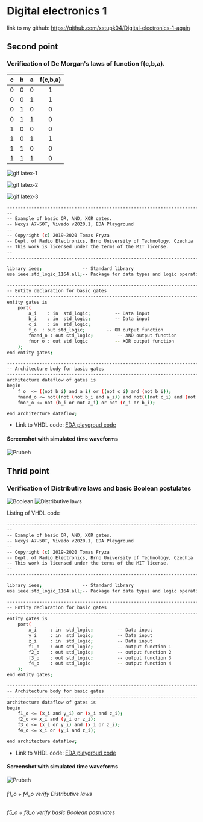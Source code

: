 # Digital electronics 1
  link to my github: https://github.com/xstupk04/Digital-electronics-1-again
## Second point 
### Verification of De Morgan's laws of function f(c,b,a).

| **c** | **b** |**a** | **f(c,b,a)** |
| :-: | :-: | :-: | :-: |
| 0 | 0 | 0 | 1 |
| 0 | 0 | 1 | 1 |
| 0 | 1 | 0 | 0 |
| 0 | 1 | 1 | 0 |
| 1 | 0 | 0 | 0 |
| 1 | 0 | 1 | 1 |
| 1 | 1 | 0 | 0 |
| 1 | 1 | 1 | 0 |

![gif latex-1](https://user-images.githubusercontent.com/60606149/107531301-fbf39380-6bbc-11eb-8954-df8fea841bc8.gif)

![gif latex-2](https://user-images.githubusercontent.com/60606149/107535585-26dfe680-6bc1-11eb-9cbe-f7e53bfc7b4f.gif)

![gif latex-3](https://user-images.githubusercontent.com/60606149/107536541-2e53bf80-6bc2-11eb-844b-54f0c4c99065.gif)




```bash
------------------------------------------------------------------------
--
-- Example of basic OR, AND, XOR gates.
-- Nexys A7-50T, Vivado v2020.1, EDA Playground
--
-- Copyright (c) 2019-2020 Tomas Fryza
-- Dept. of Radio Electronics, Brno University of Technology, Czechia
-- This work is licensed under the terms of the MIT license.
--
------------------------------------------------------------------------

library ieee;               -- Standard library
use ieee.std_logic_1164.all;-- Package for data types and logic operations

------------------------------------------------------------------------
-- Entity declaration for basic gates
------------------------------------------------------------------------
entity gates is
    port(
        a_i    : in  std_logic;         -- Data input
        b_i    : in  std_logic;         -- Data input
        c_i	   : in  std_logic;
        f_o  : out std_logic;        -- OR output function
        fnand_o : out std_logic;         -- AND output function
        fnor_o : out std_logic          -- XOR output function
    );
end entity gates;

------------------------------------------------------------------------
-- Architecture body for basic gates
------------------------------------------------------------------------
architecture dataflow of gates is
begin
    f_o  <= ((not b_i) and a_i) or ((not c_i) and (not b_i));
    fnand_o <= not((not (not b_i and a_i)) and not(((not c_i) and (not b_i))));
    fnor_o <= not (b_i or not a_i) or not (c_i or b_i);

end architecture dataflow;
```
* Link to VHDL code: [EDA playgroud code](https://www.edaplayground.com/x/FU4c)

#### Screenshot with simulated time waveforms
![Prubeh](https://user-images.githubusercontent.com/60606149/107642241-e2ae1e00-6c74-11eb-9e5b-a164c7d4c200.png)


## Thrid point 
### Verification of Distributive laws and basic Boolean postulates
![Boolean](https://user-images.githubusercontent.com/60606149/107651906-4db12200-6c80-11eb-98f4-c27f953bf0db.png)
![Distributive laws](https://user-images.githubusercontent.com/60606149/107652001-66b9d300-6c80-11eb-8b2b-685be48451a1.png)

Listing of VHDL code
```bash
------------------------------------------------------------------------
--
-- Example of basic OR, AND, XOR gates.
-- Nexys A7-50T, Vivado v2020.1, EDA Playground
--
-- Copyright (c) 2019-2020 Tomas Fryza
-- Dept. of Radio Electronics, Brno University of Technology, Czechia
-- This work is licensed under the terms of the MIT license.
--
------------------------------------------------------------------------

library ieee;               -- Standard library
use ieee.std_logic_1164.all;-- Package for data types and logic operations

------------------------------------------------------------------------
-- Entity declaration for basic gates
------------------------------------------------------------------------
entity gates is
    port(
        x_i     : in  std_logic;         -- Data input
        y_i     : in  std_logic;         -- Data input
        z_i     : in  std_logic;         -- Data input
        f1_o    : out std_logic;         -- output function 1
        f2_o    : out std_logic;         -- output function 2
        f3_o    : out std_logic;         -- output function 3
        f4_o    : out std_logic          -- output function 4
    );
end entity gates;

------------------------------------------------------------------------
-- Architecture body for basic gates
------------------------------------------------------------------------
architecture dataflow of gates is
begin
   	f1_o <= (x_i and y_i) or (x_i and z_i);
    f2_o <= x_i and (y_i or z_i);
    f3_o <= (x_i or y_i) and (x_i or z_i);
    f4_o <= x_i or (y_i and z_i);

end architecture dataflow;

```
* Link to VHDL code: [EDA playgroud code](https://www.edaplayground.com/x/NiR2)

#### Screenshot with simulated time waveforms
![Prubeh](https://user-images.githubusercontent.com/60606149/107651071-65d47180-6c7f-11eb-822e-a0ddef5f6a76.png)
###### f1_o ÷ f4_o verify Distributive laws
###### f5_o ÷ f8_o verify basic Boolean postulates
 
